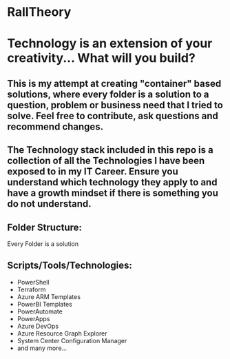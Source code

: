 # RallTheory
# Technology is an extension of your creativity... What will you build?

## This is my attempt at creating "container" based solutions, where every folder is a solution to a question, problem or business need that I tried to solve. Feel free to contribute, ask questions and recommend changes.

## The Technology stack included in this repo is a collection of all the Technologies I have been exposed to in my IT Career. Ensure you understand which technology they apply to and have a growth mindset if there is something you do not understand. 

## Folder Structure:
Every Folder is a solution

## Scripts/Tools/Technologies:
- PowerShell
- Terraform
- Azure ARM Templates
- PowerBI Templates
- PowerAutomate
- PowerApps
- Azure DevOps
- Azure Resource Graph Explorer
- System Center Configuration Manager
- and many more...
